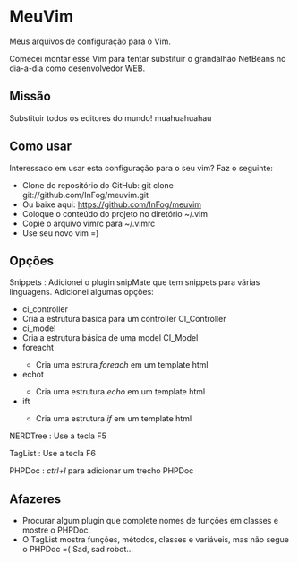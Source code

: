 MeuVim
======

Meus arquivos de configuração para o Vim.

Comecei montar esse Vim para tentar substituir o grandalhão NetBeans no dia-a-dia como desenvolvedor WEB.

Missão
------

Substituir todos os editores do mundo! muahuahuahau

Como usar
---------

Interessado em usar esta configuração para o seu vim? Faz o seguinte:


 *  Clone do repositório do GitHub: git clone git://github.com/InFog/meuvim.git
   *  Ou baixe aqui: https://github.com/InFog/meuvim
 *  Coloque o conteúdo do projeto no diretório ~/.vim
 *  Copie o arquivo vimrc para ~/.vimrc
 *  Use seu novo vim =)


Opções
------

Snippets : Adicionei o plugin snipMate que tem snippets para várias linguagens. Adicionei algumas opções:


 *  ci\_controller<tab>
   * Cria a estrutura básica para um controller CI\_Controller
 *  ci\_model<tab>
   * Cria a estrutura básica de uma model CI\_Model
 * foreacht<tab>
   * Cria uma estrura *foreach* em um template html
 * echot<tab>
   * Cria uma estrutura *echo* em um template html
 * ift<tab>
   * Cria uma estrutura *if* em um template html

NERDTree : Use a tecla F5

TagList  : Use a tecla F6

PHPDoc : *ctrl+l* para adicionar um trecho PHPDoc

Afazeres
--------

 *  Procurar algum plugin que complete nomes de funções em classes e mostre o PHPDoc.
 *  O TagList mostra funções, métodos, classes e variáveis, mas não segue o PHPDoc =( Sad, sad robot...
